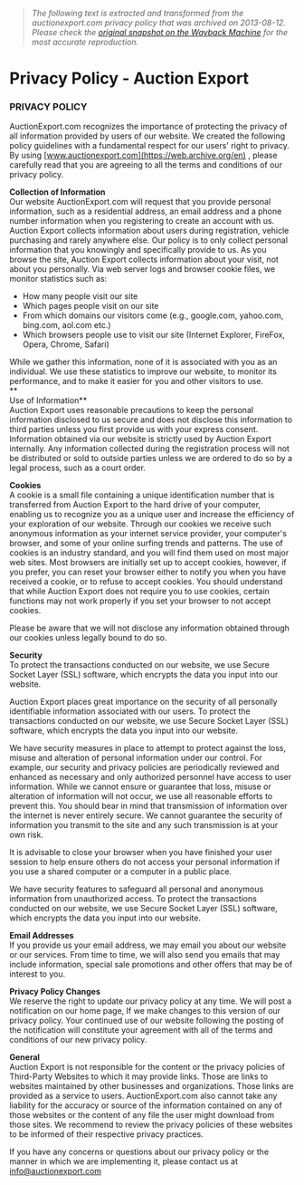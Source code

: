 > *The following text is extracted and transformed from the auctionexport.com privacy policy that was archived on 2013-08-12. Please check the [original snapshot on the Wayback Machine](https://web.archive.org/web/20130812121926id_/https%3A//www.auctionexport.com/en/Home/Privacy_Policy) for the most accurate reproduction.*

# Privacy Policy - Auction Export

  


### PRIVACY POLICY

AuctionExport.com recognizes the importance of protecting the privacy of all information provided by users of our website. We created the following policy guidelines with a fundamental respect for our users' right to privacy. By using [www.auctionexport.com](https://web.archive.org/en) , please carefully read that you are agreeing to all the terms and conditions of our privacy policy. 

**Collection of Information**   
Our website AuctionExport.com will request that you provide personal information, such as a residential address, an email address and a phone number information when you registering to create an account with us. Auction Export collects information about users during registration, vehicle purchasing and rarely anywhere else. Our policy is to only collect personal information that you knowingly and specifically provide to us. As you browse the site, Auction Export collects information about your visit, not about you personally. Via web server logs and browser cookie files, we monitor statistics such as: 

  * How many people visit our site
  * Which pages people visit on our site
  * From which domains our visitors come (e.g., google.com, yahoo.com, bing.com, aol.com etc.)
  * Which browsers people use to visit our site (Internet Explorer, FireFox, Opera, Chrome, Safari)



While we gather this information, none of it is associated with you as an individual. We use these statistics to improve our website, to monitor its performance, and to make it easier for you and other visitors to use.  
**  
Use of Information**   
Auction Export uses reasonable precautions to keep the personal information disclosed to us secure and does not disclose this information to third parties unless you first provide us with your express consent. Information obtained via our website is strictly used by Auction Export internally. Any information collected during the registration process will not be distributed or sold to outside parties unless we are ordered to do so by a legal process, such as a court order.  


**Cookies**   
A cookie is a small file containing a unique identification number that is transferred from Auction Export to the hard drive of your computer, enabling us to recognize you as a unique user and increase the efficiency of your exploration of our website. Through our cookies we receive such anonymous information as your internet service provider, your computer's browser, and some of your online surfing trends and patterns. The use of cookies is an industry standard, and you will find them used on most major web sites. Most browsers are initially set up to accept cookies, however, if you prefer, you can reset your browser either to notify you when you have received a cookie, or to refuse to accept cookies. You should understand that while Auction Export does not require you to use cookies, certain functions may not work properly if you set your browser to not accept cookies. 

Please be aware that we will not disclose any information obtained through our cookies unless legally bound to do so. 

**Security**   
To protect the transactions conducted on our website, we use Secure Socket Layer (SSL) software, which encrypts the data you input into our website. 

Auction Export places great importance on the security of all personally identifiable information associated with our users. To protect the transactions conducted on our website, we use Secure Socket Layer (SSL) software, which encrypts the data you input into our website. 

We have security measures in place to attempt to protect against the loss, misuse and alteration of personal information under our control. For example, our security and privacy policies are periodically reviewed and enhanced as necessary and only authorized personnel have access to user information. While we cannot ensure or guarantee that loss, misuse or alteration of information will not occur, we use all reasonable efforts to prevent this. You should bear in mind that transmission of information over the internet is never entirely secure. We cannot guarantee the security of information you transmit to the site and any such transmission is at your own risk. 

It is advisable to close your browser when you have finished your user session to help ensure others do not access your personal information if you use a shared computer or a computer in a public place. 

We have security features to safeguard all personal and anonymous information from unauthorized access. To protect the transactions conducted on our website, we use Secure Socket Layer (SSL) software, which encrypts the data you input into our website. 

**Email Addresses**   
If you provide us your email address, we may email you about our website or our services. From time to time, we will also send you emails that may include information, special sale promotions and other offers that may be of interest to you. 

**Privacy Policy Changes**   
We reserve the right to update our privacy policy at any time. We will post a notification on our home page, If we make changes to this version of our privacy policy. Your continued use of our website following the posting of the notification will constitute your agreement with all of the terms and conditions of our new privacy policy. 

**General**   
Auction Export is not responsible for the content or the privacy policies of Third-Party Websites to which it may provide links. Those are links to websites maintained by other businesses and organizations. Those links are provided as a service to users. AuctionExport.com also cannot take any liability for the accuracy or source of the information contained on any of those websites or the content of any file the user might download from those sites. We recommend to review the privacy policies of these websites to be informed of their respective privacy practices. 

If you have any concerns or questions about our privacy policy or the manner in which we are implementing it, please contact us at [info@auctionexport.com](mailto:info@auctionexport.com)
